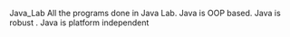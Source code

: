 Java_Lab
All the programs done in Java Lab.
Java is OOP based.
Java is robust .
Java is platform independent 
